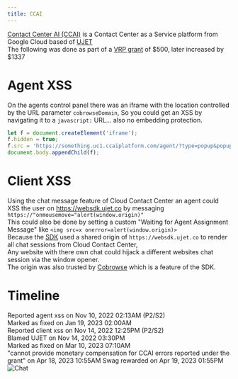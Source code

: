 ```yaml
---
title: CCAI
---
```


[Contact Center AI (CCAI)](https://cloud.google.com/solutions/contact-center-ai-platform) is a Contact Center as a Service platform from Google Cloud based of [UJET](https://ujet.cx/)   
The following was done as part of a [VRP grant](https://www.google.com/about/appsecurity/research-grants/) of $500, later increased by $1337

# Agent XSS
On the agents control panel there was an iframe with the location controlled by the URL parameter ```cobrowseDomain```,
So you could get an XSS by navigating it to a ```javascript:``` URL... also no embedding protection.
```js
let f = document.createElement('iframe');
f.hidden = true;
f.src = 'https://something.uc1.ccaiplatform.com/agent/?type=popup&popup=cobrowse&cobrowseDomain=javascript:alert(window.origin);%2F%2F';
document.body.appendChild(f);
```

# Client XSS
Using the chat message feature of Cloud Contact Center an agent could XSS the user on https://websdk.ujet.co by messaging ```https://"onmousemove="alert(window.origin)"```  
This could also be done by setting a custom "Waiting for Agent Assignment Message" like ```<img src=x onerror=alert(window.origin)>```  
Because the [SDK](https://cloud.google.com/contact-center/ccai-platform/docs/Guide/publication--en?hl=en) used a shared origin of ```https://websdk.ujet.co``` to render all chat sessions from Cloud Contact Center,  
Any website with there own chat could hijack a different websites chat session via the window opener.  
The origin was also trusted by [Cobrowse](https://cobrowse.io/) which is a feature of the SDK.

# Timeline
Reported agent xss on Nov 10, 2022 02:13AM (P2/S2)  
Marked as fixed on Jan 19, 2023 02:00AM  
Reported client xss on Nov 14, 2022 12:25PM (P2/S2)  
Blamed UJET on Nov 14, 2022 03:30PM  
Marked as fixed on Mar 10, 2023 07:10AM  
"cannot provide monetary compensation for CCAI errors reported under the grant" on Apr 18, 2023 10:55AM
Swag rewarded on Apr 19, 2023 01:55PM
![Chat](https://ndevtk.github.io/writeups/chat.png)
